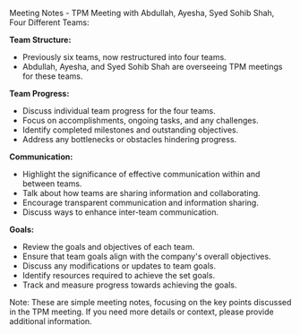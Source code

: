 Meeting Notes - TPM Meeting with Abdullah, Ayesha, Syed Sohib Shah,
Four Different Teams:

**Team Structure:**
- Previously six teams, now restructured into four teams.
- Abdullah, Ayesha, and Syed Sohib Shah are overseeing TPM meetings for these teams.

**Team Progress:**
- Discuss individual team progress for the four teams.
- Focus on accomplishments, ongoing tasks, and any challenges.
- Identify completed milestones and outstanding objectives.
- Address any bottlenecks or obstacles hindering progress.

**Communication:**
- Highlight the significance of effective communication within and between teams.
- Talk about how teams are sharing information and collaborating.
- Encourage transparent communication and information sharing.
- Discuss ways to enhance inter-team communication.

**Goals:**
- Review the goals and objectives of each team.
- Ensure that team goals align with the company's overall objectives.
- Discuss any modifications or updates to team goals.
- Identify resources required to achieve the set goals.
- Track and measure progress towards achieving the goals.

Note: These are simple meeting notes, focusing on the key points discussed in the TPM meeting. If you need more details or context, please provide additional information.
